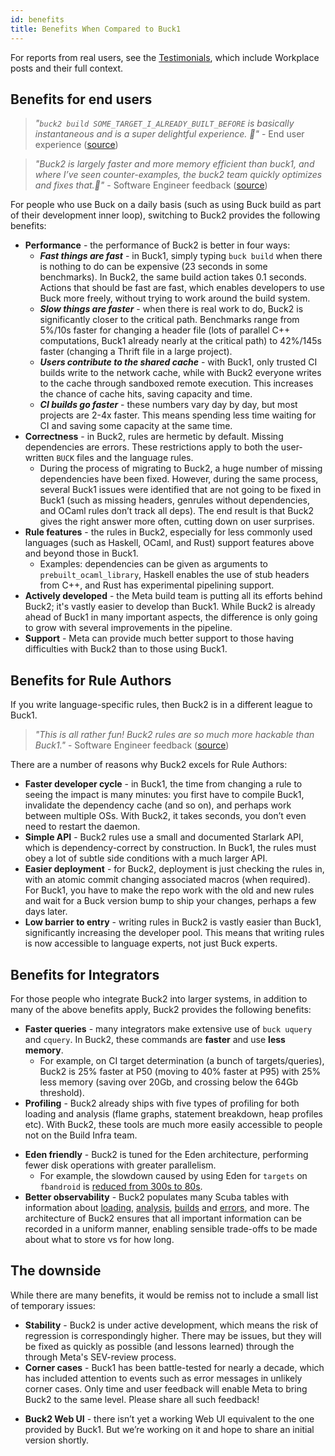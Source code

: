 ```yaml
---
id: benefits
title: Benefits When Compared to Buck1
---
```


<FbInternalOnly>

For reports from real users, see the [Testimonials](testimonials.fb.md), which
include Workplace posts and their full context.

</FbInternalOnly>

## Benefits for end users

> _"`buck2 build SOME_TARGET_I_ALREADY_BUILT_BEFORE` is basically instantaneous
> and is a super delightful experience. 🙂"_ - End user experience
> <FbInternalOnly>
> ([source](https://fb.prod.workplace.com/groups/buck2users/posts/3030704467185914))</FbInternalOnly>

> _"Buck2 is largely faster and more memory efficient than buck1, and where I’ve
> seen counter-examples, the buck2 team quickly optimizes and fixes that.🙂"_ -
> Software Engineer feedback<FbInternalOnly>
> ([source](https://fb.prod.workplace.com/groups/devx.ci.bffs/posts/616830502778501))</FbInternalOnly>

For people who use Buck on a daily basis (such as using Buck build as part of
their development inner loop), switching to Buck2 provides the following
benefits:

- **Performance** - the performance of Buck2 is better in four ways:
  - **_Fast things are fast_** - in Buck1, simply typing `buck build` when there
    is nothing to do can be expensive (23 seconds in some benchmarks). In Buck2,
    the same build action takes 0.1 seconds. Actions that should be fast are
    fast, which enables developers to use Buck more freely, without trying to
    work around the build system.
  - **_Slow things are faster_** - when there is real work to do, Buck2 is
    significantly closer to the critical path. Benchmarks range from 5%/10s
    faster for changing a header file (lots of parallel C++ computations, Buck1
    already nearly at the critical path) to 42%/145s faster (changing a Thrift
    file in a large project).
  - **_Users contribute to the shared cache_** - with Buck1, only trusted CI
    builds write to the network cache, while with Buck2 everyone writes to the
    cache through sandboxed remote execution. This increases the chance of cache
    hits, saving capacity and time.
  - **_CI builds go faster_** - these numbers vary day by day, but most projects
    are 2-4x faster. This means spending less time waiting for CI and saving
    some capacity at the same time.
- **Correctness** - in Buck2, rules are hermetic by default. Missing
  dependencies are errors. These restrictions apply to both the user-written
  `BUCK` files and the language rules.
  - During the process of migrating to Buck2, a huge number of missing
    dependencies have been fixed. However, during the same process, several
    Buck1 issues were identified that are not going to be fixed in Buck1 (such
    as missing headers, genrules without dependencies, and OCaml rules don’t
    track all deps). The end result is that Buck2 gives the right answer more
    often, cutting down on user surprises.
- **Rule features** - the rules in Buck2, especially for less commonly used
  languages (such as Haskell, OCaml, and Rust) support features above and beyond
  those in Buck1.
  - Examples: dependencies can be given as arguments to
    `prebuilt_ocaml_library`, Haskell enables the use of stub headers from C++,
    and Rust has experimental pipelining support.
- **Actively developed** - the Meta build team is putting all its efforts behind
  Buck2; it's vastly easier to develop than Buck1. While Buck2 is already ahead
  of Buck1 in many important aspects, the difference is only going to grow with
  several improvements in the pipeline.
- **Support** - Meta can provide much better support to those having
  difficulties with Buck2 than to those using Buck1.

## Benefits for Rule Authors

If you write language-specific rules, then Buck2 is in a different league to
Buck1.

> _"This is all rather fun! Buck2 rules are so much more hackable than
> Buck1."_ - Software Engineer feedback <FbInternalOnly>
> ([source](https://fb.prod.workplace.com/groups/333784157210625/posts/928214407767594))</FbInternalOnly>

There are a number of reasons why Buck2 excels for Rule Authors:

- **Faster developer cycle** - in Buck1, the time from changing a rule to seeing
  the impact is many minutes: you first have to compile Buck1, invalidate the
  dependency cache (and so on), and perhaps work between multiple OSs. With
  Buck2, it takes seconds, you don’t even need to restart the daemon.
- **Simple API** - Buck2 rules use a small and documented Starlark API, which is
  dependency-correct by construction. In Buck1, the rules must obey a lot of
  subtle side conditions with a much larger API.
- **Easier deployment** - for Buck2, deployment is just checking the rules in,
  with an atomic commit changing associated macros (when required). For Buck1,
  you have to make the repo work with the old and new rules and wait for a Buck
  version bump to ship your changes, perhaps a few days later.
- **Low barrier to entry** - writing rules in Buck2 is vastly easier than Buck1,
  significantly increasing the developer pool. This means that writing rules is
  now accessible to language experts, not just Buck experts.

## Benefits for Integrators

For those people who integrate Buck2 into larger systems, in addition to many of
the above benefits apply, Buck2 provides the following benefits:

- **Faster queries** - many integrators make extensive use of `buck uquery` and
  `cquery`. In Buck2, these commands are **faster** and use **less memory**.
  - For example, on CI target determination (a bunch of targets/queries), Buck2
    is 25% faster at P50 (moving to 40% faster at P95) with 25% less memory
    (saving over 20Gb, and crossing below the 64Gb threshold).
- **Profiling** - Buck2 already ships with five types of profiling for both
  loading and analysis (flame graphs, statement breakdown, heap profiles etc).
  With Buck2, these tools are much more easily accessible to people not on the
  Build Infra team.

<FbInternalOnly>

- **Eden friendly** - Buck2 is tuned for the Eden architecture, performing fewer
  disk operations with greater parallelism.
  - For example, the slowdown caused by using Eden for `targets` on `fbandroid`
    is
    [reduced from 300s to 80s](https://fb.workplace.com/groups/132499338763090/posts/132580122088345).
- **Better observability** - Buck2 populates many Scuba tables with information
  about
  [loading](https://www.internalfb.com/intern/scuba/query/?dataset=buck2_loads),
  [analysis](https://www.internalfb.com/intern/scuba/query/?dataset=buck2_analyses),
  [builds](https://www.internalfb.com/intern/scuba/query/?dataset=buck2_builds)
  and
  [errors](https://www.internalfb.com/intern/scuba/query/?dataset=buck2_action_errors),
  and more. The architecture of Buck2 ensures that all important information can
  be recorded in a uniform manner, enabling sensible trade-offs to be made about
  what to store vs for how long.

</FbInternalOnly>

## The downside

While there are many benefits, it would be remiss not to include a small list of
temporary issues:

- **Stability** - Buck2 is under active development, which means the risk of
  regression is correspondingly higher. There may be issues, but they will be
  fixed as quickly as possible (and lessons learned) through the through Meta's
  SEV-review process.
- **Corner cases** - Buck1 has been battle-tested for nearly a decade, which has
  included attention to events such as error messages in unlikely corner cases.
  Only time and user feedback will enable Meta to bring Buck2 to the same level.
  Please share all such feedback!

<FbInternalOnly>

- **Buck2 Web UI** - there isn’t yet a working Web UI equivalent to the one
  provided by Buck1. But we’re working on it and hope to share an initial
  version shortly.

</FbInternalOnly>
